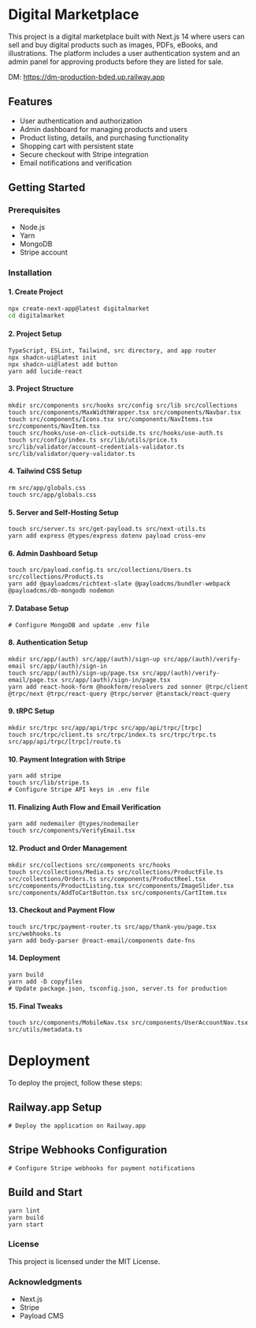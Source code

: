 # Digital Marketplace

This project is a digital marketplace built with Next.js 14 where users can sell and buy digital products such as images, PDFs, eBooks, and illustrations. The platform includes a user authentication system and an admin panel for approving products before they are listed for sale.

DM: https://dm-production-bded.up.railway.app


## Features

- User authentication and authorization
- Admin dashboard for managing products and users
- Product listing, details, and purchasing functionality
- Shopping cart with persistent state
- Secure checkout with Stripe integration
- Email notifications and verification

## Getting Started

### Prerequisites

- Node.js
- Yarn
- MongoDB
- Stripe account

### Installation

#### 1. Create Project

```bash
npx create-next-app@latest digitalmarket
cd digitalmarket
```

#### 2. Project Setup

```
TypeScript, ESLint, Tailwind, src directory, and app router
npx shadcn-ui@latest init
npx shadcn-ui@latest add button
yarn add lucide-react
```

#### 3. Project Structure

```
mkdir src/components src/hooks src/config src/lib src/collections
touch src/components/MaxWidthWrapper.tsx src/components/Navbar.tsx
touch src/components/Icons.tsx src/components/NavItems.tsx src/components/NavItem.tsx
touch src/hooks/use-on-click-outside.ts src/hooks/use-auth.ts
touch src/config/index.ts src/lib/utils/price.ts src/lib/validator/account-credentials-validator.ts src/lib/validator/query-validator.ts
```

#### 4. Tailwind CSS Setup

```
rm src/app/globals.css
touch src/app/globals.css
```

#### 5. Server and Self-Hosting Setup

```
touch src/server.ts src/get-payload.ts src/next-utils.ts
yarn add express @types/express dotenv payload cross-env
```

#### 6. Admin Dashboard Setup

```
touch src/payload.config.ts src/collections/Users.ts src/collections/Products.ts
yarn add @payloadcms/richtext-slate @payloadcms/bundler-webpack @payloadcms/db-mongodb nodemon
```

#### 7. Database Setup

```
# Configure MongoDB and update .env file
```

#### 8. Authentication Setup

```
mkdir src/app/(auth) src/app/(auth)/sign-up src/app/(auth)/verify-email src/app/(auth)/sign-in
touch src/app/(auth)/sign-up/page.tsx src/app/(auth)/verify-email/page.tsx src/app/(auth)/sign-in/page.tsx
yarn add react-hook-form @hookform/resolvers zod sonner @trpc/client @trpc/next @trpc/react-query @trpc/server @tanstack/react-query
```

#### 9. tRPC Setup

```
mkdir src/trpc src/app/api/trpc src/app/api/trpc/[trpc]
touch src/trpc/client.ts src/trpc/index.ts src/trpc/trpc.ts src/app/api/trpc/[trpc]/route.ts
```

#### 10. Payment Integration with Stripe

```
yarn add stripe
touch src/lib/stripe.ts
# Configure Stripe API keys in .env file
```

#### 11. Finalizing Auth Flow and Email Verification

```
yarn add nodemailer @types/nodemailer
touch src/components/VerifyEmail.tsx
```

#### 12. Product and Order Management

```
mkdir src/collections src/components src/hooks
touch src/collections/Media.ts src/collections/ProductFile.ts src/collections/Orders.ts src/components/ProductReel.tsx src/components/ProductListing.tsx src/components/ImageSlider.tsx src/components/AddToCartButton.tsx src/components/CartItem.tsx
```

#### 13. Checkout and Payment Flow

```
touch src/trpc/payment-router.ts src/app/thank-you/page.tsx src/webhooks.ts
yarn add body-parser @react-email/components date-fns
```

#### 14. Deployment

```
yarn build
yarn add -D copyfiles
# Update package.json, tsconfig.json, server.ts for production
```

#### 15. Final Tweaks

```
touch src/components/MobileNav.tsx src/components/UserAccountNav.tsx src/utils/metadata.ts
```

# Deployment

To deploy the project, follow these steps:

## Railway.app Setup

```
# Deploy the application on Railway.app
```

## Stripe Webhooks Configuration

```
# Configure Stripe webhooks for payment notifications
```

## Build and Start

```
yarn lint
yarn build
yarn start
```

### License

This project is licensed under the MIT License.

### Acknowledgments

- Next.js
- Stripe
- Payload CMS
